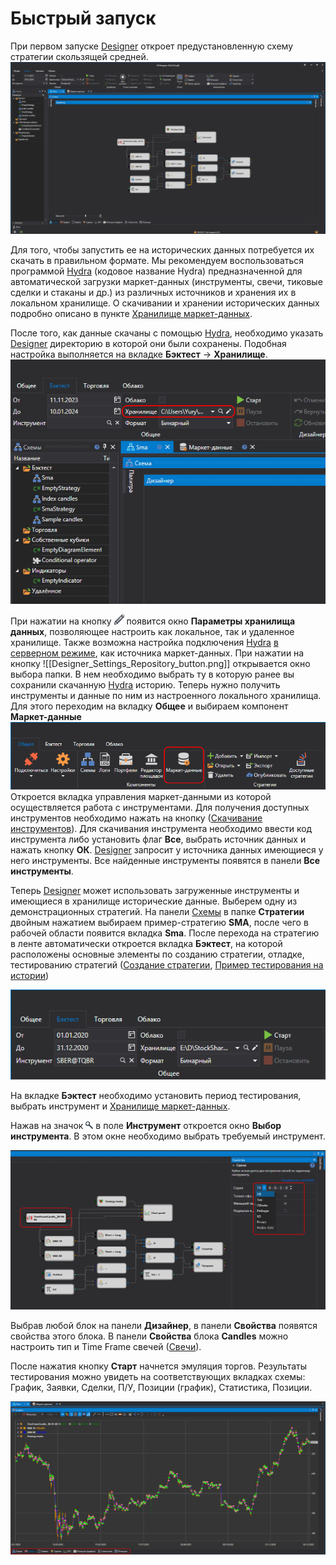 # Быстрый запуск

При первом запуске [Designer](../designer.md) откроет предустановленную схему стратегии скользящей средней. 
![Designer Quick start 01](../../images/designer_quick_start_01.png)

Для того, чтобы запустить ее на исторических данных потребуется их скачать в правильном формате. Мы рекомендуем воспользоваться программой [Hydra](../hydra.md) (кодовое название Hydra) предназначенной для автоматической загрузки маркет\-данных (инструменты, свечи, тиковые сделки и стаканы и др.) из различных источников и хранения их в локальном хранилище. О скачивании и хранении исторических данных подробно описано в пункте [Хранилище маркет\-данных](market_data_storage.md).

После того, как данные скачаны с помощью [Hydra](../hydra.md), необходимо указать [Designer](../designer.md) директорию в которой они были сохранены. Подобная настройка выполняется на вкладке **Бэктест** -> **Хранилище**. 
![Designer Quick start 02](../../images/designer_quick_start_02.png)

При нажатии на кнопку ![Designer Edit Tool](../../images/designer_edit_tool_00.png) появится окно **Параметры хранилища данных**, позволяющее настроить как локальное, так и удаленное хранилище. Также возможна настройка подключения  [Hydra](../hydra.md) [в серверном режиме](../hydra/server_mode/settings.md), как источника маркет-данных. При нажатии на кнопку ![[Designer_Settings_Repository_button.png]] открывается окно выбора папки. В нем необходимо выбрать ту в которую ранее вы сохранили скачанную  [Hydra](../hydra.md) историю.
Теперь нужно получить инструменты и данные по ним из настроенного локального хранилища. Для этого переходим на вкладку **Общее** и выбираем компонент **Маркет-данные**
![Designer Quick start 02](../../images/designer_quick_start_03.png)
Откроется вкладка управления маркет-данными из которой осуществляется работа с инструментами. Для получения доступных инструментов необходимо нажать на кнопку 
([Скачивание инструментов](market_data_storage/download_instruments.md)). Для скачивания инструмента необходимо ввести код инструмента либо установить флаг **Все**, выбрать источник данных и нажать кнопку **ОК**. [Designer](../designer.md) запросит у источника данных имеющиеся у него инструменты. Все найденные инструменты появятся в панели **Все инструменты**. 

Теперь [Designer](../designer.md) может использовать загруженные инструменты и имеющиеся в хранилище исторические данные. Выберем одну из демонстрационных стратегий. На панели [Схемы](user_interface/schemas.md) в папке **Стратегии** двойным нажатием выбираем пример\-стратегию **SMA**, после чего в рабочей области появится вкладка **Sma**. После перехода на стратегию в ленте  автоматически откроется вкладка **Бэктест**, на которой расположены основные элементы по созданию стратегии, отладке, тестированию стратегий ([Создание стратегии](strategies/using_visual_designer.md), [Пример тестирования на истории](backtesting/getting_started.md))

![Designer Quick start 03](../../images/designer_quick_start_04_1.png)

На вкладке **Бэктест** необходимо установить период тестирования, выбрать инструмент и [Хранилище маркет\-данных](market_data_storage.md).

Нажав на значок ![Designer Quick start 04](../../images/designer_quick_start_04.png) в поле **Инструмент** откроется окно **Выбор инструмента**. В этом окне необходимо выбрать требуемый инструмент.

![Designer Quick start 05](../../images/designer_quick_start_05.png)

Выбрав любой блок на панели **Дизайнер**, в панели **Свойства** появятся свойства этого блока. В панели **Свойства** блока **Candles** можно настроить тип и Time Frame свечей ([Свечи](../api/candles.md)).

После нажатия кнопку **Старт** начнется эмуляция торгов. Результаты тестирования можно увидеть на соответствующих вкладках схемы: График, Заявки, Сделки, П/У, Позиции (график), Статистика, Позиции.

![Designer Quick start 06](../../images/designer_quick_start_06.png)
